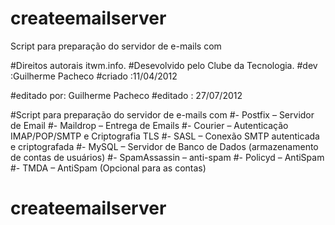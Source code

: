 # createemailserver
Script para preparação do servidor de e-mails com


#Direitos autorais itwm.info.
#Desevolvido pelo Clube da Tecnologia.
#dev        :Guilherme Pacheco
#criado     :11/04/2012

#editado por: Guilherme Pacheco	
#editado    : 27/07/2012

#Script para preparação do servidor de e-mails com
#- Postfix – Servidor de Email
#- Maildrop – Entrega de Emails
#- Courier – Autenticação IMAP/POP/SMTP e Criptografia TLS
#- SASL – Conexão SMTP autenticada e criptografada
#- MySQL – Servidor de Banco de Dados (armazenamento de contas de usuários)
#- SpamAssassin – anti-spam
#- Policyd – AntiSpam
#- TMDA – AntiSpam (Opcional para as contas)
# createemailserver
